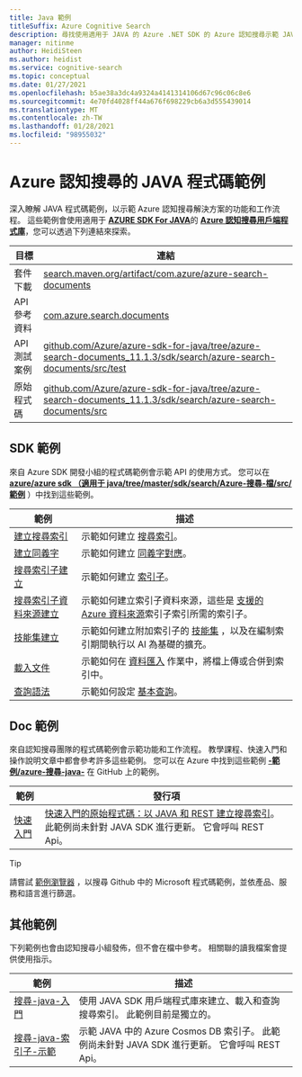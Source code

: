 ```yaml
---
title: Java 範例
titleSuffix: Azure Cognitive Search
description: 尋找使用適用于 JAVA 的 Azure .NET SDK 的 Azure 認知搜尋示範 JAVA 程式碼範例。
manager: nitinme
author: HeidiSteen
ms.author: heidist
ms.service: cognitive-search
ms.topic: conceptual
ms.date: 01/27/2021
ms.openlocfilehash: b5ae38a3dc4a9324a4141314106d67c96c06c8e6
ms.sourcegitcommit: 4e70fd4028ff44a676f698229cb6a3d555439014
ms.translationtype: MT
ms.contentlocale: zh-TW
ms.lasthandoff: 01/28/2021
ms.locfileid: "98955032"
---
```

# <a name="java-code-samples-for-azure-cognitive-search"></a>Azure 認知搜尋的 JAVA 程式碼範例

深入瞭解 JAVA 程式碼範例，以示範 Azure 認知搜尋解決方案的功能和工作流程。 這些範例會使用適用于 [**AZURE SDK For JAVA**](/azure/developer/java/sdk)的 [**Azure 認知搜尋用戶端程式庫**](/java/api/overview/azure/search-documents-readme)，您可以透過下列連結來探索。

| 目標 | 連結 |
|--------|------|
| 套件下載 | [search.maven.org/artifact/com.azure/azure-search-documents](https://search.maven.org/artifact/com.azure/azure-search-documents) |
| API 參考資料 | [com.azure.search.documents](/java/api/com.azure.search.documents)  |
| API 測試案例 | [github.com/Azure/azure-sdk-for-java/tree/azure-search-documents_11.1.3/sdk/search/azure-search-documents/src/test](https://github.com/Azure/azure-sdk-for-java/tree/azure-search-documents_11.1.3/sdk/search/azure-search-documents/src/test) |
| 原始程式碼 | [github.com/Azure/azure-sdk-for-java/tree/azure-search-documents_11.1.3/sdk/search/azure-search-documents/src](https://github.com/Azure/azure-sdk-for-java/tree/azure-search-documents_11.1.3/sdk/search/azure-search-documents/src)  |

## <a name="sdk-samples"></a>SDK 範例

來自 Azure SDK 開發小組的程式碼範例會示範 API 的使用方式。 您可以在 [**azure/azure sdk （適用于 java/tree/master/sdk/search/Azure-搜尋-檔/src/範例**](https://github.com/Azure/azure-sdk-for-java/tree/master/sdk/search/azure-search-documents/src/samples) ）中找到這些範例。

| 範例 | 描述 |
|---------|-------------|
| [建立搜尋索引](https://github.com/Azure/azure-sdk-for-java/blob/master/sdk/search/azure-search-documents/src/samples/java/com/azure/search/documents/indexes/CreateIndexExample.java) | 示範如何建立 [搜尋索引](search-what-is-an-index.md)。 |
| [建立同義字](https://github.com/Azure/azure-sdk-for-java/blob/master/sdk/search/azure-search-documents/src/samples/java/com/azure/search/documents/SynonymMapsCreateExample.java) | 示範如何建立 [同義字對應](search-synonyms.md)。  |
| [搜尋索引子建立](https://github.com/Azure/azure-sdk-for-java/blob/master/sdk/search/azure-search-documents/src/samples/java/com/azure/search/documents/indexes/CreateIndexerExample.java) | 示範如何建立 [索引子](search-indexer-overview.md)。 |
| [搜尋索引子資料來源建立](https://github.com/Azure/azure-sdk-for-java/blob/master/sdk/search/azure-search-documents/src/samples/java/com/azure/search/documents/indexes/DataSourceExample.java) | 示範如何建立索引子資料來源，這些是 [支援的 Azure 資料來源](search-indexer-overview.md#supported-data-sources)索引子索引所需的索引子。 |
| [技能集建立](https://github.com/Azure/azure-sdk-for-java/blob/master/sdk/search/azure-search-documents/src/samples/java/com/azure/search/documents/indexes/CreateSkillsetExample.java) |  示範如何建立附加索引子的 [技能集](cognitive-search-working-with-skillsets.md) ，以及在編制索引期間執行以 AI 為基礎的擴充。 |
| [載入文件](https://github.com/Azure/azure-sdk-for-java/blob/master/sdk/search/azure-search-documents/src/samples/java/com/azure/search/documents/IndexContentManagementExample.java) | 示範如何在 [資料匯入](search-what-is-data-import.md) 作業中，將檔上傳或合併到索引中。 |
| [查詢語法](https://github.com/Azure/azure-sdk-for-java/blob/master/sdk/search/azure-search-documents/src/samples/java/com/azure/search/documents/SearchAsyncWithFullyTypedDocumentsExample.java) | 示範如何設定 [基本查詢](search-query-overview.md)。 |

## <a name="doc-samples"></a>Doc 範例

來自認知搜尋團隊的程式碼範例會示範功能和工作流程。 教學課程、快速入門和操作說明文章中都會參考許多這些範例。 您可以在 Azure 中找到這些範例 [**-範例/azure-搜尋-java-**](https://github.com/Azure-Samples/azure-search-java-samples) 在 GitHub 上的範例。

| 範例 | 發行項 | 
|---------|-------------|
| [快速入門](https://github.com/Azure-Samples/azure-search-java-samples/tree/java-rest-api/quickstart) | [快速入門的原始程式碼：以 JAVA 和 REST 建立搜尋索引](search-get-started-java.md)。 此範例尚未針對 JAVA SDK 進行更新。 它會呼叫 REST Api。 |

> [!Tip]
> 請嘗試 [範例瀏覽器](/samples/browse/?languages=java&products=azure-cognitive-search) ，以搜尋 Github 中的 Microsoft 程式碼範例，並依產品、服務和語言進行篩選。

## <a name="other-samples"></a>其他範例

下列範例也會由認知搜尋小組發佈，但不會在檔中參考。 相關聯的讀我檔案會提供使用指示。

| 範例 | 描述 |
|---------|-------------|
| [搜尋-java-入門](https://github.com/Azure-Samples/azure-search-java-samples/tree/master/search-java-getting-started) | 使用 JAVA SDK 用戶端程式庫來建立、載入和查詢搜尋索引。 此範例目前是獨立的。 |
| [搜尋-java-索引子-示範](https://github.com/Azure-Samples/azure-search-java-samples/tree/java-rest-api/search-java-indexer-demo) | 示範 JAVA 中的 Azure Cosmos DB 索引子。 此範例尚未針對 JAVA SDK 進行更新。 它會呼叫 REST Api。|